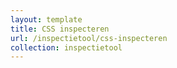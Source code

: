 ```yaml
---
layout: template
title: CSS inspecteren
url: /inspectietool/css-inspecteren
collection: inspectietool
---
```

